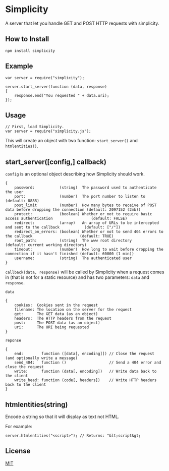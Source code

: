 Simplicity
===

A server that let you handle GET and POST HTTP requests with simplicity.

How to Install
---

    npm install simplicity

Example
---

    var server = require("simplicity");
    
    server.start_server(function (data, response)
    {
        response.end("You requested " + data.uri);
    });

Usage
---

    // First, load Simplicity.
    var server = require("simplicity.js");
    
This will create an object with two function: <code>start_server()</code> and <code>htmlentities()</code>.

start_server([config,] callback)
---

<code>config</code> is an optional object describing how Simplicity should work.

    {
        password:           (string)  The password used to authenticate the user
        port:               (number)  The port number to listen to                                          (default: 8888)
        post_limit          (number)  How many bytes to receive of POST data before dropping the connection (default: 2097152 (2mb))
        protect:            (boolean) Whether or not to require basic access authentication                 (default: FALSE)
        redirect:           (array)   An array of URLs to be intercepted and sent to the callback           (default: ["/"])
        redirect_on_errors: (boolean) Whether or not to send 404 errors to the callback                     (default: TRUE)
        root_path:          (string)  The www root directory                                                (default: current working directory)
        timeout:            (number)  How long to wait before dropping the connection if it hasn't finished (default: 60000 (1 min))
        username:           (string)  The authenticated user
    }

<code>callback(data, response)</code> will be called by Simplicity when a request comes in (that is not for a static resource) and has two parameters: <code>data</code> and <code>response</code>.

<code>data</code>

    {
        cookies:  Cookies sent in the request
        filename: The location on the server for the request
        get:      The GET data (as an object)
        headers:  The HTTP headers from the request
        post:     The POST data (as an object)
        uri:      The URI being requested
    }

<code>reponse</code>

    {
        end:        function ([data[, encoding]]) // Close the request (and optionally write a message)
        send_404:   function ()                   // Send a 404 error and close the request
        write:      function (data[, encoding])   // Write data back to the client
        write_head: function (code[, headers])    // Write HTTP headers back to the client
    }

htmlentities(string)
---

Encode a string so that it will display as text not HTML.

For example:
    
    server.htmlentities("<script>"); // Returns: "&lt;script&gt;

License
---
<a href="http://nate.mit-license.org/">MIT</a>
